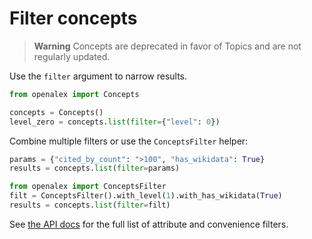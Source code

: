 # Filter concepts

> **Warning**
> Concepts are deprecated in favor of Topics and are not regularly updated.

Use the `filter` argument to narrow results.

```python
from openalex import Concepts

concepts = Concepts()
level_zero = concepts.list(filter={"level": 0})
```

Combine multiple filters or use the `ConceptsFilter` helper:

```python
params = {"cited_by_count": ">100", "has_wikidata": True}
results = concepts.list(filter=params)

from openalex import ConceptsFilter
filt = ConceptsFilter().with_level(1).with_has_wikidata(True)
results = concepts.list(filter=filt)
```

See [the API docs](https://docs.openalex.org/api-entities/concepts/filter-concepts) for the full list of attribute and convenience filters.
